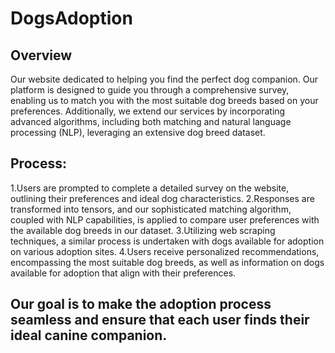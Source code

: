 # DogsAdoption
## Overview
Our website dedicated to helping you find the perfect dog companion.
Our platform is designed to guide you through a comprehensive survey, enabling us to match you with the most suitable dog breeds based on your preferences.
Additionally, we extend our services by incorporating advanced algorithms, including both matching and natural language processing (NLP), leveraging an extensive dog breed dataset.

## Process:
1.Users are prompted to complete a detailed survey on the website, outlining their preferences and ideal dog characteristics.
2.Responses are transformed into tensors, and our sophisticated matching algorithm, coupled with NLP capabilities, is applied to compare user preferences with the available dog breeds in our dataset.
3.Utilizing web scraping techniques, a similar process is undertaken with dogs available for adoption on various adoption sites.
4.Users receive personalized recommendations, encompassing the most suitable dog breeds, as well as information on dogs available for adoption that align with their preferences.

## Our goal is to make the adoption process seamless and ensure that each user finds their ideal canine companion.




